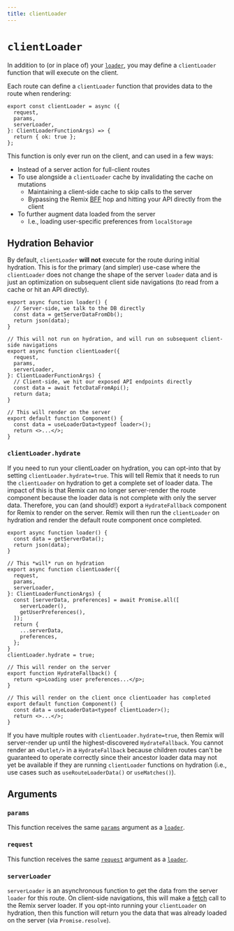 ```yaml
---
title: clientLoader
---
```


# `clientLoader`

In addition to (or in place of) your [`loader`][loader], you may define a `clientLoader` function that will execute on the client.

Each route can define a `clientLoader` function that provides data to the route when rendering:

```tsx
export const clientLoader = async ({
  request,
  params,
  serverLoader,
}: ClientLoaderFunctionArgs) => {
  return { ok: true };
};
```

This function is only ever run on the client, and can used in a few ways:

- Instead of a server action for full-client routes
- To use alongside a `clientLoader` cache by invalidating the cache on mutations
  - Maintaining a client-side cache to skip calls to the server
  - Bypassing the Remix [BFF][bff] hop and hitting your API directly from the client
- To further augment data loaded from the server
  - I.e., loading user-specific preferences from `localStorage`

## Hydration Behavior

By default, `clientLoader` **will not** execute for the route during initial hydration. This is for the primary (and simpler) use-case where the `clientLoader` does not change the shape of the server `loader` data and is just an optimization on subsequent client side navigations (to read from a cache or hit an API directly).

```tsx
export async function loader() {
  // Server-side, we talk to the DB directly
  const data = getServerDataFromDb();
  return json(data);
}

// This will not run on hydration, and will run on subsequent client-side navigations
export async function clientLoader({
  request,
  params,
  serverLoader,
}: ClientLoaderFunctionArgs) {
  // Client-side, we hit our exposed API endpoints directly
  const data = await fetcDataFromApi();
  return data;
}

// This will render on the server
export default function Component() {
  const data = useLoaderData<typeof loader>();
  return <>...</>;
}
```

### `clientLoader.hydrate`

If you need to run your clientLoader on hydration, you can opt-into that by setting `clientLoader.hydrate=true`. This will tell Remix that it needs to run the `clientLoader` on hydration to get a complete set of loader data. The impact of this is that Remix can no longer server-render the route component because the loader data is not complete with only the server data. Therefore, you can (and should!) export a `HydrateFallback` component for Remix to render on the server. Remix will then run the `clientLoader` on hydration and render the default route component once completed.

```tsx
export async function loader() {
  const data = getServerData();
  return json(data);
}

// This *will* run on hydration
export async function clientLoader({
  request,
  params,
  serverLoader,
}: ClientLoaderFunctionArgs) {
  const [serverData, preferences] = await Promise.all([
    serverLoader(),
    getUserPreferences(),
  ]);
  return {
    ...serverData,
    preferences,
  };
}
clientLoader.hydrate = true;

// This will render on the server
export function HydrateFallback() {
  return <p>Loading user preferences...</p>;
}

// This will render on the client once clientLoader has completed
export default function Component() {
  const data = useLoaderData<typeof clientLoader>();
  return <>...</>;
}
```

If you have multiple routes with `clientLoader.hydrate=true`, then Remix will server-render up until the highest-discovered `HydrateFallback`. You cannot render an `<Outlet/>` in a `HydrateFallback` because children routes can't be guaranteed to operate correctly since their ancestor loader data may not yet be available if they are running `clientLoader` functions on hydration (i.e., use cases such as `useRouteLoaderData()` or `useMatches()`).

## Arguments

### `params`

This function receives the same [`params`][loader-params] argument as a [`loader`][loader].

### `request`

This function receives the same [`request`][loader-request] argument as a [`loader`][loader].

### `serverLoader`

`serverLoader` is an asynchronous function to get the data from the server `loader` for this route. On client-side navigations, this will make a [fetch][fetch] call to the Remix server loader. If you opt-into running your `clientLoader` on hydration, then this function will return you the data that was already loaded on the server (via `Promise.resolve`).

[loader]: ./loader
[loader-params]: ./loader#params
[loader-request]: ./loader#request
[bff]: ../guides/bff
[fetch]: https://developer.mozilla.org/en-US/docs/Web/API/Fetch_API
